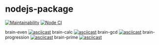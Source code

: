 # nodejs-package
[![Maintainability](https://api.codeclimate.com/v1/badges/b4174ee7f828f10066da/maintainability)](https://codeclimate.com/github/ArkadyKid/frontend-project-lvl1/maintainability)
[![Node CI](https://github.com/ArkadyKid/frontend-project-lvl1/workflows/CI/badge.svg)](https://github.com/ArkadyKid/frontend-project-lvl1/actions)

brain-even
[![asciicast](https://asciinema.org/a/ab1Pde4QrmHC2vl2ItwkrUZvr.png)](https://asciinema.org/a/ab1Pde4QrmHC2vl2ItwkrUZvr)
brain-calc
[![asciicast](https://asciinema.org/a/kH08hFBoXi3rtEWoOt9Vsp36X.png)](https://asciinema.org/a/kH08hFBoXi3rtEWoOt9Vsp36X)
brain-gcd
[![asciicast](https://asciinema.org/a/rGM5DOf9OX58n1c4VYO6pAGUV.png)](https://asciinema.org/a/rGM5DOf9OX58n1c4VYO6pAGUV)
brain-progression
[![asciicast](https://asciinema.org/a/W8b1uSfxaIG1UW7VAp9LYMDvL.png)](https://asciinema.org/a/W8b1uSfxaIG1UW7VAp9LYMDvL)
brain-prime
[![asciicast](https://asciinema.org/a/SeWk3hDDrHaSD8lxnl4KHQr5S.png)](https://asciinema.org/a/SeWk3hDDrHaSD8lxnl4KHQr5S)
